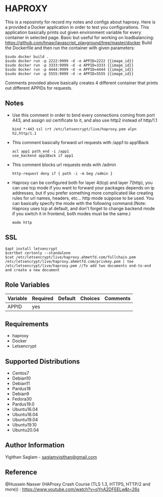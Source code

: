# HAPROXY
This is a reposiroty for record my notes and configs about haproxy. 
Here is a provided a Docker application in order to test you configurations. This application basically prints out given environment variable for every container in selected page. Basic but useful for working on loadbalancing:
https://github.com/hnasr/javascript_playground/tree/master/docker
Build the Dockerfile and then run the container with given parameters:

```
$sudo docker build .
$sudo docker run -p 2222:9999 -d -e APPID=2222 {{image_id}}
$sudo docker run -p 3333:9999 -d -e APPID=3333 {{image_id}}
$sudo docker run -p 4444:9999 -d -e APPID=4444 {{image_id}}
$sudo docker run -p 5555:9999 -d -e APPID=5555 {{image_id}}
```

Comments provided above basically creates 4 different container that prints out different APPIDs for requests.

## Notes

- Use this comment in order to bind every connections coming from port 443, and assign ssl certificate to it, and also use http2 instead of http/1.1
    ```
    bind *:443 ssl crt /etc/letsencrypt/live/haproxy.pem alpn h2,http/1.1  
    ```

- This comment basically forward url requests with /app1 to app1Back
    ```
    acl app1 path_end -i /app1
    use_backend app1Back if app1
    ```

- This comment blocks url requests ends with /admin
    ```
    http-request deny if { path -i -m beg /admin }
    ```

- Haproxy can be configured both for layer 4(tcp) and layer 7(http), you can use tcp mode if you want to forward your packages depends on ip addresses, but if you prefer something more complicated like creating rules for url names, headers, etc... http mode suppose to be used. You can basically specify the mode with the following command.(Note: Haproxy uses tcp at default, and don't forget to change backend mode if you switch it in frontend, both modes must be the same.)
    ```
    mode http
    ```
## SSL
```
$apt install letsencrypt
$certbot certonly --standalone
$cat /etc/letsencrypt/live/haproxy.ahmetfd.com/fullchain.pem /etc/letsencrypt/live/haproxy.ahmetfd.com/privkey.pem | tee /etc/letsencrypt/live/haproxy.pem //To add two documents end-to-end and create a new document
```

## Role Variables

| Variable        | Required | Default       | Choices                   | Comments                               |
| --------------- | -------- | ------------- | ------------------------- | -------------------------------------- |
| APPID           | yes      |               |                           |                                        |

## Requirements
- haproxy
- Docker
- Letsencrypt

## Supported Distributions
- Centos7
- Debian10
- Debian11
- Pardus18
- Debian9
- Fedora30
- Pardus19.0
- Ubuntu16.04
- Ubuntu18.04
- Ubuntu19.04
- Ubuntu19.10
- Ubuntu20.04

## Author Information
Yigithan Saglam - saglamyigithan@gmail.com

## Reference
@Hussein Nasser (HAProxy Crash Course (TLS 1.3, HTTPS, HTTP/2 and more)) : https://www.youtube.com/watch?v=qYnA2DFEELw&t=26s
